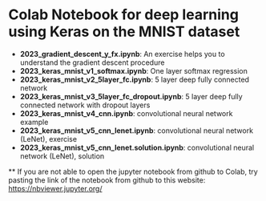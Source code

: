 # Colab Notebook for deep learning using Keras on the MNIST dataset

* **2023_gradient_descent_y_fx.ipynb**: An exercise helps you to understand the gradient descent procedure
* **2023_keras_mnist_v1_softmax.ipynb**: One layer softmax regression
* **2023_keras_mnist_v2_5layer_fc.ipynb**: 5 layer deep fully connected network
* **2023_keras_mnist_v3_5layer_fc_dropout.ipynb**: 5 layer deep fully connected network with dropout layers
* **2023_keras_mnist_v4_cnn.ipynb**: convolutional neural network example
* **2023_keras_mnist_v5_cnn_lenet.ipynb**: convolutional neural network (LeNet), exercise
* **2023_keras_mnist_v5_cnn_lenet.solution.ipynb**: convolutional neural network (LeNet), solution

** If you are not able to open the jupyter notebook from github to Colab, try pasting the link of the notebook from github to this website:
https://nbviewer.jupyter.org/

